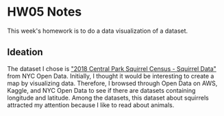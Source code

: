 # HW05 Notes

This week's homework is to do a data visualization of a dataset. 

## Ideation
The dataset I chose is ["2018 Central Park Squirrel Census - Squirrel Data"](https://data.cityofnewyork.us/Environment/2018-Central-Park-Squirrel-Census-Squirrel-Data/vfnx-vebw) from NYC Open Data. Initially, I thought it would be interesting to create a map by visualizing data. Therefore, I browsed through Open Data on AWS, Kaggle, and NYC Open Data to see if there are datasets containing longitude and latitude. Among the datasets, this dataset about squirrels attracted my attention because I like to read about animals. 
